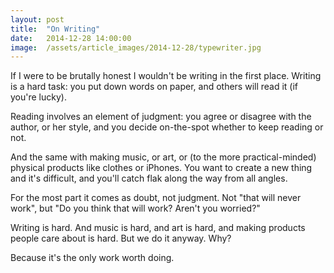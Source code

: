 ```yaml
---
layout: post
title:  "On Writing"
date:   2014-12-28 14:00:00
image:  /assets/article_images/2014-12-28/typewriter.jpg
---
```


If I were to be brutally honest I wouldn't be writing in the first place. Writing is a hard task: you put down words on paper, and others will read it (if you're lucky).

Reading involves an element of judgment: you agree or disagree with the author, or her style, and you decide on-the-spot whether to keep reading or not.

And the same with making music, or art, or (to the more practical-minded) physical products like clothes or iPhones. You want to create a new thing and it's difficult, and you'll catch flak along the way from all angles.

For the most part it comes as doubt, not judgment. Not "that will never work", but "Do you think that will work? Aren't you worried?"

Writing is hard. And music is hard, and art is hard, and making products people care about is hard. But we do it anyway. Why?

Because it's the only work worth doing.
